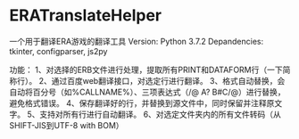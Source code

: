 # ERATranslateHelper
一个用于翻译ERA游戏的翻译工具
Version: Python 3.7.2
Depandencies: tkinter, configparser, js2py

功能：
1、对选择的ERB文件进行处理，提取所有PRINT和DATAFORM行（一下简称行）。
2、通过百度web翻译接口，对选定行进行翻译。
3、格式自动替换，会自动将百分号（如%CALLNAME%）、三项表达式（/@ A? B#C/@）进行替换，避免格式错误。
4、保存翻译好的行，并替换到源文件中，同时保留并注释原文字。
5、支持对所有行进行自动翻译。
6、对选定文件夹内的所有文件转码（从SHIFT-JIS到UTF-8 with BOM）
